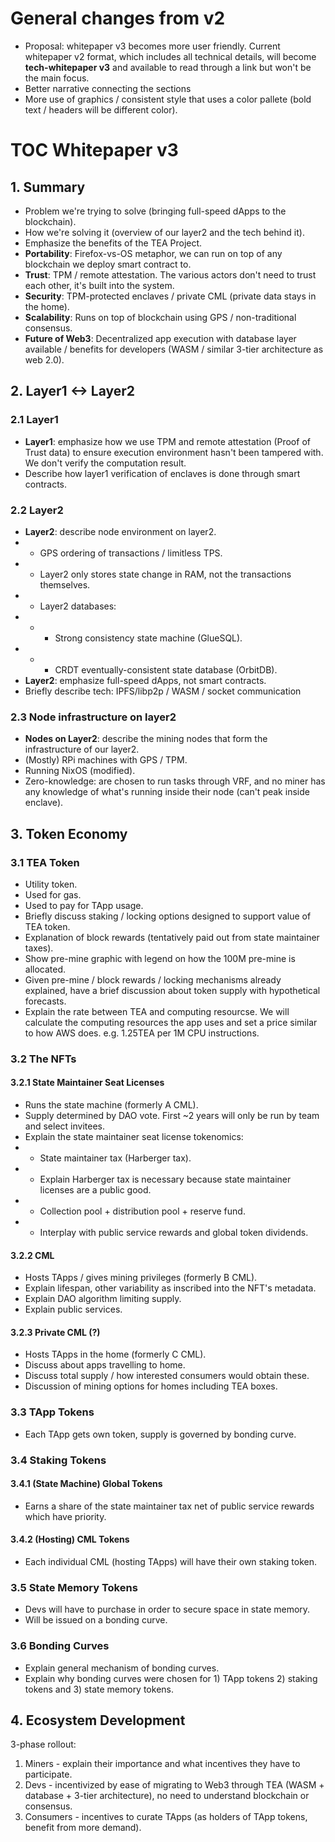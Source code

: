 # General changes from v2
- Proposal: whitepaper v3 becomes more user friendly. Current whitepaper v2 format, which includes all technical details, will become **tech-whitepaper v3** and available to read through a link but won't be the main focus.
- Better narrative connecting the sections
- More use of graphics / consistent style that uses a color pallete (bold text / headers will be different color).

# TOC Whitepaper v3
## 1. Summary
- Problem we're trying to solve (bringing full-speed dApps to the blockchain).
- How we're solving it (overview of our layer2 and the tech behind it).
- Emphasize the benefits of the TEA Project.
- **Portability**: Firefox-vs-OS metaphor, we can run on top of any blockchain we deploy smart contract to.
- **Trust**: TPM / remote attestation. The various actors don't need to trust each other, it's built into the system.
- **Security**: TPM-protected enclaves / private CML (private data stays in the home).
- **Scalability**: Runs on top of blockchain using GPS / non-traditional consensus.
- **Future of Web3**: Decentralized app execution with database layer available / benefits for developers (WASM / similar 3-tier architecture as web 2.0).

## 2. Layer1 <-> Layer2
### 2.1 Layer1
- **Layer1**: emphasize how we use TPM and remote attestation (Proof of Trust data) to ensure execution environment hasn't been tampered with. We don't verify the computation result.
- Describe how layer1 verification of enclaves is done through smart contracts.

### 2.2 Layer2
- **Layer2**: describe node environment on layer2.
- - GPS ordering of transactions / limitless TPS.
- - Layer2 only stores state change in RAM, not the transactions themselves.
- - Layer2 databases:
- - - Strong consistency state machine (GlueSQL).
- - - CRDT eventually-consistent state database (OrbitDB).
- **Layer2**: emphasize full-speed dApps, not smart contracts.
- Briefly describe tech: IPFS/libp2p / WASM / socket communication

### 2.3 Node infrastructure on layer2
- **Nodes on Layer2**: describe the mining nodes that form the infrastructure of our layer2.
- (Mostly) RPi machines with GPS / TPM.
- Running NixOS (modified).
- Zero-knowledge: are chosen to run tasks through VRF, and no miner has any knowledge of what's running inside their node (can't peak inside enclave).

## 3. Token Economy
### 3.1 TEA Token
- Utility token.
- Used for gas.
- Used to pay for TApp usage.
- Briefly discuss staking / locking options designed to support value of TEA token.
- Explanation of block rewards (tentatively paid out from state maintainer taxes).
- Show pre-mine graphic with legend on how the 100M pre-mine is allocated.
- Given pre-mine / block rewards / locking mechanisms already explained, have a brief discussion about token supply with hypothetical forecasts.
- Explain the rate between TEA and computing resourcse. We will calculate the computing resources the app uses and set a price similar to how AWS does. e.g. 1.25TEA per 1M CPU instructions.

### 3.2 The NFTs
#### 3.2.1 State Maintainer Seat Licenses 
- Runs the state machine (formerly A CML).
- Supply determined by DAO vote. First ~2 years will only be run by team and select invitees.
- Explain the state maintainer seat license tokenomics:
- - State maintainer tax (Harberger tax).
- - Explain Harberger tax is necessary because state maintainer licenses are a public good.
- - Collection pool + distribution pool + reserve fund.
- - Interplay with public service rewards and global token dividends.

#### 3.2.2 CML
- Hosts TApps / gives mining privileges (formerly B CML).
- Explain lifespan, other variability as inscribed into the NFT's metadata.
- Explain DAO algorithm limiting supply.
- Explain public services.

#### 3.2.3 Private CML (?)
- Hosts TApps in the home (formerly C CML).
- Discuss about apps travelling to home.
- Discuss total supply / how interested consumers would obtain these.
- Discussion of mining options for homes including TEA boxes.

### 3.3 TApp Tokens
- Each TApp gets own token, supply is governed by bonding curve.

### 3.4 Staking Tokens
#### 3.4.1 (State Machine) Global Tokens
- Earns a share of the state maintainer tax net of public service rewards which have priority.
#### 3.4.2 (Hosting) CML Tokens
- Each individual CML (hosting TApps) will have their own staking token.

### 3.5 State Memory Tokens
- Devs will have to purchase in order to secure space in state memory.
- Will be issued on a bonding curve.

### 3.6 Bonding Curves
- Explain general mechanism of bonding curves.
- Explain why bonding curves were chosen for 1) TApp tokens 2) staking tokens and 3) state memory tokens.

## 4. Ecosystem Development
3-phase rollout:
1. Miners - explain their importance and what incentives they have to participate.
2. Devs - incentivized by ease of migrating to Web3 through TEA (WASM + database + 3-tier architecture), no need to understand blockchain or consensus.
3. Consumers - incentives to curate TApps (as holders of TApp tokens, benefit from  more demand).

